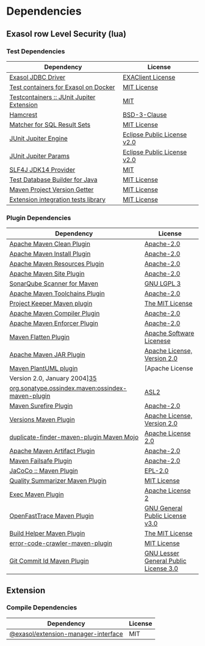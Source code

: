 <!-- @formatter:off -->
# Dependencies

## Exasol row Level Security (lua)

### Test Dependencies

| Dependency                                     | License                           |
| ---------------------------------------------- | --------------------------------- |
| [Exasol JDBC Driver][0]                        | [EXAClient License][1]            |
| [Test containers for Exasol on Docker][2]      | [MIT License][3]                  |
| [Testcontainers :: JUnit Jupiter Extension][4] | [MIT][5]                          |
| [Hamcrest][6]                                  | [BSD-3-Clause][7]                 |
| [Matcher for SQL Result Sets][8]               | [MIT License][9]                  |
| [JUnit Jupiter Engine][10]                     | [Eclipse Public License v2.0][11] |
| [JUnit Jupiter Params][10]                     | [Eclipse Public License v2.0][11] |
| [SLF4J JDK14 Provider][12]                     | [MIT][13]                         |
| [Test Database Builder for Java][14]           | [MIT License][15]                 |
| [Maven Project Version Getter][16]             | [MIT License][17]                 |
| [Extension integration tests library][18]      | [MIT License][19]                 |

### Plugin Dependencies

| Dependency                                              | License                                                        |
| ------------------------------------------------------- | -------------------------------------------------------------- |
| [Apache Maven Clean Plugin][20]                         | [Apache-2.0][21]                                               |
| [Apache Maven Install Plugin][22]                       | [Apache-2.0][21]                                               |
| [Apache Maven Resources Plugin][23]                     | [Apache-2.0][21]                                               |
| [Apache Maven Site Plugin][24]                          | [Apache-2.0][21]                                               |
| [SonarQube Scanner for Maven][25]                       | [GNU LGPL 3][26]                                               |
| [Apache Maven Toolchains Plugin][27]                    | [Apache-2.0][21]                                               |
| [Project Keeper Maven plugin][28]                       | [The MIT License][29]                                          |
| [Apache Maven Compiler Plugin][30]                      | [Apache-2.0][21]                                               |
| [Apache Maven Enforcer Plugin][31]                      | [Apache-2.0][21]                                               |
| [Maven Flatten Plugin][32]                              | [Apache Software Licenese][21]                                 |
| [Apache Maven JAR Plugin][33]                           | [Apache License, Version 2.0][21]                              |
| [Maven PlantUML plugin][34]                             | [Apache License
                Version 2.0, January 2004][35] |
| [org.sonatype.ossindex.maven:ossindex-maven-plugin][36] | [ASL2][37]                                                     |
| [Maven Surefire Plugin][38]                             | [Apache-2.0][21]                                               |
| [Versions Maven Plugin][39]                             | [Apache License, Version 2.0][21]                              |
| [duplicate-finder-maven-plugin Maven Mojo][40]          | [Apache License 2.0][41]                                       |
| [Apache Maven Artifact Plugin][42]                      | [Apache-2.0][21]                                               |
| [Maven Failsafe Plugin][43]                             | [Apache-2.0][21]                                               |
| [JaCoCo :: Maven Plugin][44]                            | [EPL-2.0][45]                                                  |
| [Quality Summarizer Maven Plugin][46]                   | [MIT License][47]                                              |
| [Exec Maven Plugin][48]                                 | [Apache License 2][21]                                         |
| [OpenFastTrace Maven Plugin][49]                        | [GNU General Public License v3.0][50]                          |
| [Build Helper Maven Plugin][51]                         | [The MIT License][52]                                          |
| [error-code-crawler-maven-plugin][53]                   | [MIT License][54]                                              |
| [Git Commit Id Maven Plugin][55]                        | [GNU Lesser General Public License 3.0][56]                    |

## Extension

### Compile Dependencies

| Dependency                                | License |
| ----------------------------------------- | ------- |
| [@exasol/extension-manager-interface][57] | MIT     |

[0]: http://www.exasol.com/
[1]: https://repo1.maven.org/maven2/com/exasol/exasol-jdbc/25.2.2/exasol-jdbc-25.2.2-license.txt
[2]: https://github.com/exasol/exasol-testcontainers/
[3]: https://github.com/exasol/exasol-testcontainers/blob/main/LICENSE
[4]: https://java.testcontainers.org
[5]: http://opensource.org/licenses/MIT
[6]: http://hamcrest.org/JavaHamcrest/
[7]: https://raw.githubusercontent.com/hamcrest/JavaHamcrest/master/LICENSE
[8]: https://github.com/exasol/hamcrest-resultset-matcher/
[9]: https://github.com/exasol/hamcrest-resultset-matcher/blob/main/LICENSE
[10]: https://junit.org/junit5/
[11]: https://www.eclipse.org/legal/epl-v20.html
[12]: http://www.slf4j.org
[13]: https://opensource.org/license/mit
[14]: https://github.com/exasol/test-db-builder-java/
[15]: https://github.com/exasol/test-db-builder-java/blob/main/LICENSE
[16]: https://github.com/exasol/maven-project-version-getter/
[17]: https://github.com/exasol/maven-project-version-getter/blob/main/LICENSE
[18]: https://github.com/exasol/extension-manager/
[19]: https://github.com/exasol/extension-manager/blob/main/LICENSE
[20]: https://maven.apache.org/plugins/maven-clean-plugin/
[21]: https://www.apache.org/licenses/LICENSE-2.0.txt
[22]: https://maven.apache.org/plugins/maven-install-plugin/
[23]: https://maven.apache.org/plugins/maven-resources-plugin/
[24]: https://maven.apache.org/plugins/maven-site-plugin/
[25]: http://docs.sonarqube.org/display/PLUG/Plugin+Library/sonar-scanner-maven/sonar-maven-plugin
[26]: http://www.gnu.org/licenses/lgpl.txt
[27]: https://maven.apache.org/plugins/maven-toolchains-plugin/
[28]: https://github.com/exasol/project-keeper/
[29]: https://github.com/exasol/project-keeper/blob/main/LICENSE
[30]: https://maven.apache.org/plugins/maven-compiler-plugin/
[31]: https://maven.apache.org/enforcer/maven-enforcer-plugin/
[32]: https://www.mojohaus.org/flatten-maven-plugin/
[33]: https://maven.apache.org/plugins/maven-jar-plugin/
[34]: https://github.com/Huluvu424242/plantuml-maven-plugin
[35]: https://www.apache.org/licenses/LICENSE-2.0
[36]: https://sonatype.github.io/ossindex-maven/maven-plugin/
[37]: http://www.apache.org/licenses/LICENSE-2.0.txt
[38]: https://maven.apache.org/surefire/maven-surefire-plugin/
[39]: https://www.mojohaus.org/versions/versions-maven-plugin/
[40]: https://basepom.github.io/duplicate-finder-maven-plugin
[41]: http://www.apache.org/licenses/LICENSE-2.0.html
[42]: https://maven.apache.org/plugins/maven-artifact-plugin/
[43]: https://maven.apache.org/surefire/maven-failsafe-plugin/
[44]: https://www.jacoco.org/jacoco/trunk/doc/maven.html
[45]: https://www.eclipse.org/legal/epl-2.0/
[46]: https://github.com/exasol/quality-summarizer-maven-plugin/
[47]: https://github.com/exasol/quality-summarizer-maven-plugin/blob/main/LICENSE
[48]: https://www.mojohaus.org/exec-maven-plugin
[49]: https://github.com/itsallcode/openfasttrace-maven-plugin
[50]: https://www.gnu.org/licenses/gpl-3.0.html
[51]: https://www.mojohaus.org/build-helper-maven-plugin/
[52]: https://spdx.org/licenses/MIT.txt
[53]: https://github.com/exasol/error-code-crawler-maven-plugin/
[54]: https://github.com/exasol/error-code-crawler-maven-plugin/blob/main/LICENSE
[55]: https://github.com/git-commit-id/git-commit-id-maven-plugin
[56]: http://www.gnu.org/licenses/lgpl-3.0.txt
[57]: https://registry.npmjs.org/@exasol/extension-manager-interface/-/extension-manager-interface-0.5.0.tgz
